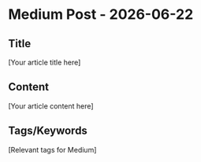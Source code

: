 # Medium Post - 2026-06-22

## Title
[Your article title here]

## Content
[Your article content here]

## Tags/Keywords
[Relevant tags for Medium]

